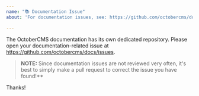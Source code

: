 ```yaml
---
name: "📚 Documentation Issue"
about: 'For documentation issues, see: https://github.com/octobercms/docs/issues'

---
```


The OctoberCMS documentation has its own dedicated repository. Please open your documentation-related issue at https://github.com/octobercms/docs/issues.

> **NOTE:** Since documentation issues are not reviewed very often, it's best to simply make a pull request to correct the issue you have found!**

Thanks!